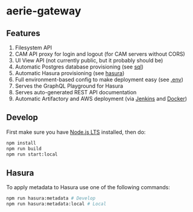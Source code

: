 # aerie-gateway

## Features

1. Filesystem API
1. CAM API proxy for login and logout (for CAM servers without CORS)
1. UI View API (not currently public, but it probably should be)
1. Automatic Postgres database provisioning (see [sql](./sql))
1. Automatic Hasura provisioning (see [hasura](./hasura))
1. Full environment-based config to make deployment easy (see [.env](./.env))
1. Serves the GraphQL Playground for Hasura
1. Serves auto-generated REST API documentation
1. Automatic Artifactory and AWS deployment (via [Jenkins](./Jenkinsfile) and [Docker](./Dockerfile))

## Develop

First make sure you have [Node.js LTS](https://nodejs.org) installed, then do:

```sh
npm install
npm run build
npm run start:local
```

## Hasura

To apply metadata to Hasura use one of the following commands:

```sh
npm run hasura:metadata # Develop
npm run hasura:metadata:local # Local
```
